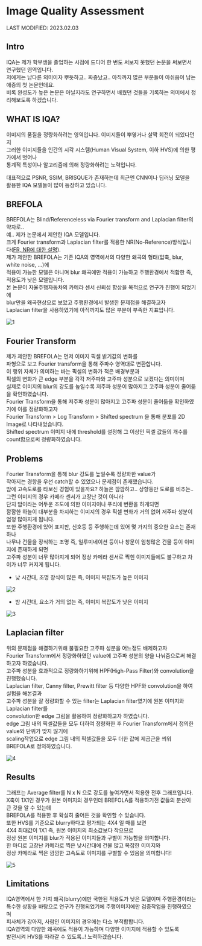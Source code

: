 # Image Quality Assessment

LAST MODIFIED: 2023.02.03

Intro
---
IQA는 제가 학부생을 졸업하는 시점에 드디어 한 번도 써보지 못했던 논문을 써보면서 연구했던 영역입니다.  
저에게는 남다른 의미이자 뿌듯하고.. 짜증났고.. 아직까지 많은 부분들이 아쉬움이 남는 애증의 첫 논문인데요.  
비록 완성도가 높은 논문은 아닐지라도 연구하면서 배웠던 것들을 기록하는 의미에서 정리해보도록 하겠습니다.

WHAT IS IQA?
---
이미지의 품질을 정량화하려는 영역입니다. 이미지들이 뿌옇거나 살짝 회전이 되있다던지  
그러한 이미지들을 인간의 시각 시스템(Human Visual System, 이하 HVS)에 의한 평가에서 벗어나  
통계적 특성이나 알고리즘에 의해 정량화하려는 노력입니다.  

대표적으로 PSNR, SSIM, BRISQUE가 존재하는데 최근엔 CNN이나 딥러닝 모델을  
활용한 IQA 모델들이 많이 등장하고 있습니다.

BREFOLA
---
BREFOLA는 Blind/Referenceless via Fourier transform and Laplacian filter의 약자로..  
예.. 제가 논문에서 제안한 IQA 모델입니다.  
크게 Fourier transform과 Laplacian filter를 적용한 NR(No-Reference)방식입니다([FR, NR에 대한 설명](https://bskyvision.com/entry/IQA-CNN-%EA%B8%B0%EB%B0%98-%EC%9D%B4%EB%AF%B8%EC%A7%80%ED%92%88%EC%A7%88%ED%8F%89%EA%B0%80-%EC%95%8C%EA%B3%A0%EB%A6%AC%EC%A6%98-%EC%A0%95%EB%A6%AC)).  
제가 제안한 BREFOLA는 기존 IQA의 영역에서의 다양한 왜곡의 형태(압축, blur, white noise, ...)에  
적용이 가능한 모델은 아니며 blur 왜곡에만 적용이 가능하고 주행환경에서 적합한 즉, 적용도가 낮은 모델입니다.  
본 논문이 자율주행자동차의 카메라 센서 신뢰성 향상을 목적으로 연구가 진행이 되었기에  
blur만을 왜곡현상으로 보았고 주행환경에서 발생한 문제점을 해결하고자  
Laplacian filter을 사용하였기에 아직까지도 많은 부분이 부족한 지표입니다.  


![1](https://user-images.githubusercontent.com/75806377/216756264-706b7d18-4f03-47f6-a424-06d1fa59cf2d.png)

Fourier Transform
---
제가 제안한 BREFOLA는 먼저 이미지 픽셀 밝기값의 변화를  
파형으로 보고 Fourier transform을 통해 주파수 영역대로 변환합니다.  
이 행위 자체가 의미하는 바는 픽셀의 변화가 적은 배경부분과  
픽셀의 변화가 큰 edge 부분을 각각 저주파와 고주파 성분으로 보겠다는 의미이며  
실제로 이미지의 blur의 강도를 높일수록 저주파 성분이 많아지고 고주파 성분이 줄어듦을 확인하였습니다.  
Fourier Transform을 통해 저주파 성분이 많아지고 고주파 성분이 줄어듦을 확인하였기에 이를 정량화하고자  
Fourier Transform > Log Transform > Shifted spectrum 을 통해 분포를 2D Image로 나타내었습니다.  
Shifted spectrum 이미지 내에 threshold를 설정해 그 이상인 픽셀 값들의 개수를 count함으로써 정량화하였습니다.

Problems
---
Fourier Transform을 통해 blur 강도를 높일수록 정량화한 value가  
작아지는 경향을 우선 catch할 수 있었으나 문제점이 존재했습니다.  
밤에 고속도로를 타보신 경험이 있을까요? 하늘은 깜깜하고.. 상향등만 도로를 비추는..  
그런 이미지의 경우 카메라 센서가 고장난 것이 아니라  
단지 밤이라는 어두운 조도에 의한 이미지이나 푸리에 변환을 하게되면  
깜깜한 하늘이 대부분을 차지하는 이미지의 경우 픽셀 변화가 거의 없어 저주파 성분이 엄청 많아지게 됩니다.  
또한 주행환경에 있어 표지판, 신호등 등 주행하는데 있어 몇 가지의 중요한 요소는 존재하나  
나무나 건물을 장식하는 조명 즉, 일루미네이션 등이나 창문이 엄청많은 건물 등이 이미지에 존재하게 되면  
고주파 성분이 너무 많아지게 되어 정상 카메라 센서로 찍힌 이미지들에도 불구하고 차이가 너무 커지게 됩니다.

- 낮 시간대, 조명 장식이 많은 즉, 이미지 복잡도가 높은 이미지  

![2](https://user-images.githubusercontent.com/75806377/216619152-bb5c397b-5d22-4921-a5eb-103ea7b505c9.png)  
- 밤 시간대, 요소가 거의 없는 즉, 이미지 복잡도가 낮은 이미지  

![3](https://user-images.githubusercontent.com/75806377/216619156-0a14eb03-eff6-4ef0-b889-afb646885150.png)  

Laplacian filter
---
위의 문제점을 해결하기위해 불필요한 고주파 성분을 어느정도 배제하고자  
Fourier Transform에서 정량화하였던 value에 고주파 성분의 양을 나눠줌으로써 해결하고자 하였습니다.  
고주파 성분을 효과적으로 정량화하기위해 HPF(High-Pass Filter)와 convolution을 진행했습니다.  
Laplacian filter, Canny filter, Prewitt filter 등 다양한 HPF와 convolution을 하여 실험을 해본결과  
고주파 성분을 잘 정량화할 수 있는 filter는 Laplacian filter였기에 원본 이미지와 Laplacian filter를  
convolution한 edge 그림을 활용하여 정량화하고자 하였습니다.  
edge 그림 내의 픽셀값들을 모두 더하여 정량화한 후 Fourier Transform에서 정의한 value와 단위가 맞지 않기에  
scaling작업으로 edge 그림 내의 픽셀값들을 모두 더한 값에 제곱근을 씌워 BREFOLA로 정의하였습니다.  


![4](https://user-images.githubusercontent.com/75806377/216619159-65b6c607-0bf6-48e0-87cf-39dec37b667f.png)

Results
---
그래프는 Average filter를 N x N 으로 강도를 높여가면서 적용한 전후 그래프입니다.  
X축이 1X1인 경우가 원본 이미지의 경우인데 BREFOLA를 적용하기전 값들의 분산이 큰 것을 알 수 있는데  
BREFOLA를 적용한 후 확실히 줄어든 것을 확인할 수 있습니다.  
또한 HVS를 기준으로 blurry하다고 평가되는 4X4 일 때를 보면  
4X4 최대값이 1X1 즉, 원본 이미지의 최소값보다 작으므로  
정상 원본 이미지를 blur가 적용된 이미지들과 구별이 가능함을 의미합니다.  
한 마디로 고장난 카메라로 찍은 낮시간대에 건물 많고 복잡한 이미지와  
정상 카메라로 찍은 깜깜한 고속도로 이미지를 구별할 수 있음을 의미합니다!


![5](https://user-images.githubusercontent.com/75806377/216756267-ce75ec69-3265-49d5-844a-2eaaab46a55c.png)

Limitations
---
IQA영역에서 한 가지 왜곡(blurry)에만 국한된 적용도가 낮은 모델이며 주행환경이라는  
특수한 상황을 바탕으로 연구가 진행되었기에 주행이미지에만 검증작업을 진행하였으며  
피사체가 강아지, 사람인 이미지의 경우에는 다소 부적합합니다.  
IQA영역의 다양한 왜곡에도 적용이 가능하며 다양한 이미지에 적용할 수 있도록  
발전시켜 HVS를 따라갈 수 있도록..! 노력하겠습니다.

